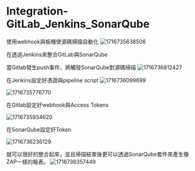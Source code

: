 # Integration-GitLab_Jenkins_SonarQube
使用webhook與板機使源碼掃描自動化
![1716735638506](https://github.com/DokuroTW/Integration-GitLab_Jenkins_SonarQube/assets/100449940/b0dd5802-0ded-4b63-a0bf-17114769936b)

在透過Jenkins來整合GitLab與SonarQube

當Gitlab發生push事件，將觸發SonarQube對源碼掃描
![1716736812427](https://github.com/DokuroTW/Integration-GitLab_Jenkins_SonarQube/assets/100449940/06ff0872-1687-4563-a631-59dacb5cf802)

在Jenkins設定好憑證與pipeline script
![1716736099699](https://github.com/DokuroTW/Integration-GitLab_Jenkins_SonarQube/assets/100449940/68be9a19-a42c-443a-b783-5809a9cbdd8f)

![1716735776770](https://github.com/DokuroTW/Integration-GitLab_Jenkins_SonarQube/assets/100449940/1278faa6-86ae-4d78-bd24-2434ddb624e2)

在Gitlab設定好webhook與Access Tokens

![1716735934620](https://github.com/DokuroTW/Integration-GitLab_Jenkins_SonarQube/assets/100449940/30287715-6174-4b10-bb58-31161aa7ab01)

在SonarQube設定好Token

![1716736236129](https://github.com/DokuroTW/Integration-GitLab_Jenkins_SonarQube/assets/100449940/dfffa63e-ff12-494d-9f54-c8a99b694ff8)

就可以很好的整合起來，並且掃描結束後更可以透過SonarQube套件來產生像ZAP一樣的報表。
![1716736357449](https://github.com/DokuroTW/Integration-GitLab_Jenkins_SonarQube/assets/100449940/dbeb9995-c437-4b26-87b5-919466405816)
